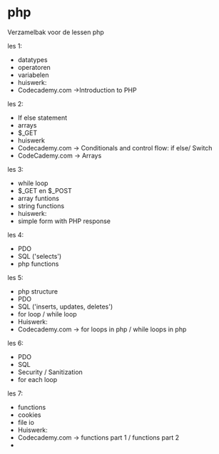 # php
Verzamelbak voor de lessen php


les 1: 
- datatypes
- operatoren
- variabelen
- huiswerk: 
- Codecademy.com ->Introduction to PHP

les 2:
- If else statement
- arrays
- $_GET
- huiswerk
- Codecademy.com -> Conditionals and control flow: if else/ Switch
- CodeCademy.com -> Arrays

les 3:
- while loop
- $_GET en $_POST
- array funtions
- string functions
- huiswerk:
- simple form with PHP response
 
les 4:
- PDO
- SQL ('selects')
- php functions

les 5:
- php structure
- PDO
- SQL ('inserts, updates, deletes')
- for loop / while loop
- Huiswerk:
- Codecademy.com -> for loops in php / while loops in php

les 6:
- PDO
- SQL
- Security / Sanitization
- for each loop

les 7:
- functions
- cookies
- file io
- Huiswerk:
- Codecademy.com -> functions part 1 / functions part 2
- 





